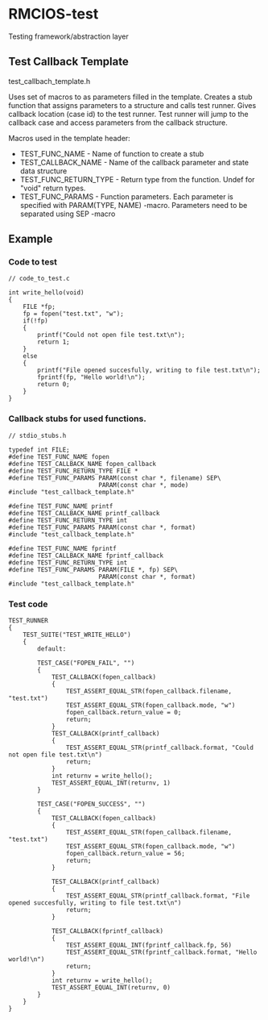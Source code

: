 # RMCIOS-test
Testing framework/abstraction layer

## Test Callback Template
test_callbach_template.h

Uses set of macros to as parameters filled in the template. 
Creates a stub function that assigns parameters to a structure and calls test runner. Gives callback location (case id) to the test runner. Test runner will jump to the callback case and access parameters from the callback structure. 

Macros used in the template header:
* TEST_FUNC_NAME - Name of function to create a stub 
* TEST_CALLBACK_NAME - Name of the callback parameter and state data structure
* TEST_FUNC_RETURN_TYPE - Return type from the function. Undef for "void" return types.
* TEST_FUNC_PARAMS - Function parameters. Each parameter is specified with PARAM(TYPE, NAME) -macro.
                   Parameters need to be separated using SEP -macro

## Example

### Code to test
```
// code_to_test.c

int write_hello(void)
{
    FILE *fp;
    fp = fopen("test.txt", "w");
    if(!fp)
    {
        printf("Could not open file test.txt\n");
        return 1;
    }
    else
    {
        printf("File opened succesfully, writing to file test.txt\n");
        fprintf(fp, "Hello world!\n");
        return 0;
    }
}
```

### Callback stubs for used functions.
```
// stdio_stubs.h

typedef int FILE;
#define TEST_FUNC_NAME fopen
#define TEST_CALLBACK_NAME fopen_callback
#define TEST_FUNC_RETURN_TYPE FILE *
#define TEST_FUNC_PARAMS PARAM(const char *, filename) SEP\
                         PARAM(const char *, mode)
#include "test_callback_template.h"

#define TEST_FUNC_NAME printf
#define TEST_CALLBACK_NAME printf_callback
#define TEST_FUNC_RETURN_TYPE int
#define TEST_FUNC_PARAMS PARAM(const char *, format)
#include "test_callback_template.h"

#define TEST_FUNC_NAME fprintf
#define TEST_CALLBACK_NAME fprintf_callback
#define TEST_FUNC_RETURN_TYPE int
#define TEST_FUNC_PARAMS PARAM(FILE *, fp) SEP\
                         PARAM(const char *, format)
#include "test_callback_template.h"
```

### Test code
```
TEST_RUNNER
{
    TEST_SUITE("TEST_WRITE_HELLO")
    {   
        default:

        TEST_CASE("FOPEN_FAIL", "")
        {
            TEST_CALLBACK(fopen_callback)
            {
                TEST_ASSERT_EQUAL_STR(fopen_callback.filename, "test.txt")
                TEST_ASSERT_EQUAL_STR(fopen_callback.mode, "w")
                fopen_callback.return_value = 0;
                return;
            }
            TEST_CALLBACK(printf_callback)
            {
                TEST_ASSERT_EQUAL_STR(printf_callback.format, "Could not open file test.txt\n")
                return;
            }
            int returnv = write_hello();
            TEST_ASSERT_EQUAL_INT(returnv, 1)
        }
        
        TEST_CASE("FOPEN_SUCCESS", "")
        {
            TEST_CALLBACK(fopen_callback)
            {
                TEST_ASSERT_EQUAL_STR(fopen_callback.filename, "test.txt")
                TEST_ASSERT_EQUAL_STR(fopen_callback.mode, "w")
                fopen_callback.return_value = 56;
                return;
            }
    
            TEST_CALLBACK(printf_callback)
            {
                TEST_ASSERT_EQUAL_STR(printf_callback.format, "File opened succesfully, writing to file test.txt\n")
                return;
            }
    
            TEST_CALLBACK(fprintf_callback)
            {
                TEST_ASSERT_EQUAL_INT(fprintf_callback.fp, 56)
                TEST_ASSERT_EQUAL_STR(fprintf_callback.format, "Hello world!\n")
                return;
            }
            int returnv = write_hello();
            TEST_ASSERT_EQUAL_INT(returnv, 0)
        }
    }
}
```

